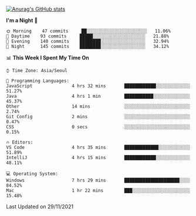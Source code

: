 
<!--
**BHyeonKim/BHyeonKim** is a ✨ _special_ ✨ repository because its `README.md` (this file) appears on your GitHub profile.

Here are some ideas to get you started:

- 🔭 I’m currently working on ...
- 🌱 I’m currently learning ...
- 👯 I’m looking to collaborate on ...
- 🤔 I’m looking for help with ...
- 💬 Ask me about ...
- 📫 How to reach me: ...
- 😄 Pronouns: ...
- ⚡ Fun fact: ...
-->
[![Anurag's GitHub stats](https://github-readme-stats.vercel.app/api?username=BHyeonKim&show_icons=true&theme=dark)
](https://github.com/anuraghazra/github-readme-stats)
<!--START_SECTION:waka-->
**I'm a Night 🦉** 

```text
🌞 Morning    47 commits     ██░░░░░░░░░░░░░░░░░░░░░░░   11.06% 
🌆 Daytime    93 commits     █████░░░░░░░░░░░░░░░░░░░░   21.88% 
🌃 Evening    140 commits    ████████░░░░░░░░░░░░░░░░░   32.94% 
🌙 Night      145 commits    ████████░░░░░░░░░░░░░░░░░   34.12%

```


📊 **This Week I Spent My Time On** 

```text
⌚︎ Time Zone: Asia/Seoul

💬 Programming Languages: 
JavaScript               4 hrs 32 mins       ████████████░░░░░░░░░░░░░   51.27% 
Java                     4 hrs 1 min         ███████████░░░░░░░░░░░░░░   45.37% 
Other                    14 mins             ░░░░░░░░░░░░░░░░░░░░░░░░░   2.74% 
Git Config               2 mins              ░░░░░░░░░░░░░░░░░░░░░░░░░   0.47% 
CSS                      0 secs              ░░░░░░░░░░░░░░░░░░░░░░░░░   0.15%

🔥 Editors: 
VS Code                  4 hrs 35 mins       █████████████░░░░░░░░░░░░   51.89% 
IntelliJ                 4 hrs 15 mins       ████████████░░░░░░░░░░░░░   48.11%

💻 Operating System: 
Windows                  7 hrs 29 mins       █████████████████████░░░░   84.52% 
Mac                      1 hr 22 mins        ███░░░░░░░░░░░░░░░░░░░░░░   15.48%

```


 Last Updated on 29/11/2021
<!--END_SECTION:waka-->

